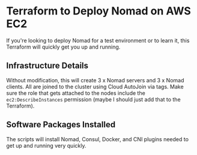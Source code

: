 # Terraform to Deploy Nomad on AWS EC2

If you're looking to deploy Nomad for a test environment or to learn it, this Terraform will quickly get you up and running. 

## Infrastructure Details

Without modification, this will create 3 x Nomad servers and 3 x Nomad clients. All are joined to the cluster using Cloud AutoJoin via tags. Make sure the role that gets attached to the nodes include the `ec2:DescribeInstances` permission (maybe I should just add that to the Terraform).

## Software Packages Installed

The scripts will install Nomad, Consul, Docker, and CNI plugins needed to get up and running very quickly.
